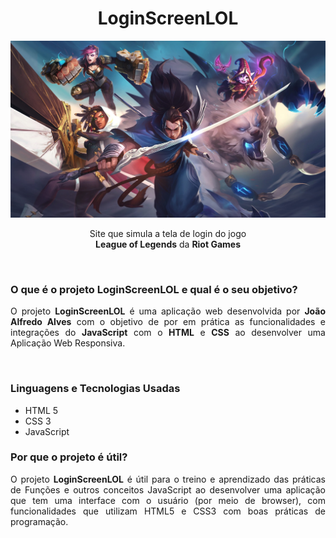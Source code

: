 <h1 align="center">LoginScreenLOL</h1>

<div align="center">
 <a href="https://github.com/devs-e-perigosos" display="block">
  <img src="images/wallpaper.jpg" alt="Imagem do Site"/>
 </a>
</div>
 
<div align="center">
 <p>Site que simula a tela de login do jogo <br> <strong>League of Legends</strong> da <strong>Riot Games</strong></p>
</div>

&nbsp;

<div align="justify">
 
### O que é o projeto LoginScreenLOL e qual é o seu objetivo?

O projeto **LoginScreenLOL** é uma aplicação web desenvolvida por **João Alfredo Alves** com o objetivo de por em prática as funcionalidades e integrações do **JavaScript** com o **HTML** e **CSS** ao desenvolver uma Aplicação Web Responsiva.

&nbsp;

### Linguagens e Tecnologias Usadas

- HTML 5
- CSS 3
- JavaScript

### Por que o projeto é útil?

O projeto **LoginScreenLOL** é útil para o treino e aprendizado das práticas de Funções e outros conceitos JavaScript ao desenvolver uma aplicação que tem uma interface com o usuário (por meio de browser), com funcionalidades que utilizam HTML5 e CSS3 com boas práticas de programação.
 
</div>
